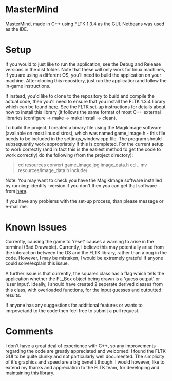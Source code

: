 # MasterMind
MasterMind, made in C++ using FLTK 1.3.4 as the GUI. Netbeans was used as the IDE. 

# Setup
If you would to just like to run the application, see the Debug and Release versions in the dist folder. Note that these will only work for linux machines, if you are using a different OS, you'll need to build the application on your machine. After cloning this repository, just run the application and follow the in-game instructions. 

If instead, you'd like to clone to the repository to build and compile the actual code, then you'll need to ensure that you install the FLTK 1.3.4 library which can be found [here](http://www.fltk.org/index.php). See the FLTK set-up instructions for details about how to install this library (it follows the same format of most C++ external libraries (configure -> make -> make install -> clean). 

To build the project, I created a binary file using the MagikImage software (available on most linux distros), which was named game_image.h - this file needs to be included in the settings_window.cpp file. The program should subsequently work appropriately if this is completed. For the current setup to work correctly (and in fact this is the easiest method to get the code to work correctly) do the following (from the project directory): 

> cd resources
> convert game_image.jpg image_data.h
> cd ..
> mv resources/image_data.h include/

Note: You may want to check you have the MagikImage software installed by running: identify -version 
if you don't then you can get that software from [here](http://www.imagemagick.org/script/index.php).

If you have any problems with the set-up process, than please message or e-mail me. 

# Known Issues
Currently, causing the game to 'reset' causes a warning to arise in the terminal (Bad Drawable). Currently, I believe this may potentially arise from the interaction between the OS and the FLTK library, rather than a bug in the code. However, I may be mistaken, I would be extremely grateful if anyone could solve/explain this issue. 

A further issue is that currently, the squares class has a flag which tells the application whether the FL_Box object being drawn is a 'guess output' or 'user input'. Ideally, I should have created 2 seperate derived classes from this class, with overloaded functions, for the input guesses and outputted results. 

If anyone has any suggestions for additional features or wants to imrpove/add to the code then feel free to submit a pull request.

# Comments
I don't have a great deal of experience with C++, so any improvements regarding the code are greatly appreciated and welcomed! I found the FLTK GUI to be quite clunky and not particularly well documented. The simplicity of it's graphics and speed are a big benefit though. I would however, like to extend my thanks and appreciation to the FLTK team, for developing and maintaining this library. 



